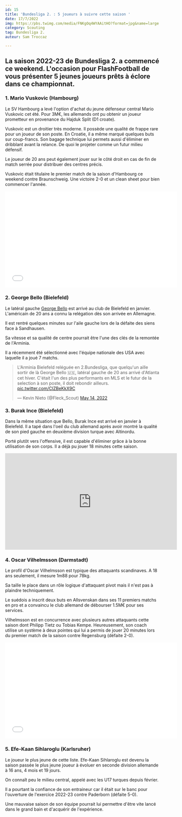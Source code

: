 ```yaml
---
id: 15
title: 'Bundesliga 2. : 5 joueurs à suivre cette saison '
date: 17/7/2022
img: https://pbs.twimg.com/media/FNKgOq4WYAAitHO?format=jpg&name=large
category: Scouting
tag: Bundesliga 2.
auteur: Sam Troccaz

---
```

## La saison 2022-23 de Bundesliga 2. a commencé ce weekend. L'occasion pour FlashFootball de vous présenter 5 jeunes joueurs prêts à éclore dans ce championnat.

### 1. Mario Vuskovic (Hambourg)

Le SV Hambourg a levé l'option d'achat du jeune défenseur central Mario Vuskovic cet été. Pour 3M€, les allemands ont pu obtenir un joueur prometteur en provenance du Hajduk Split (D1 croate).

Vuskovic est un droitier très moderne. Il possède une qualité de frappe rare pour un joueur de son poste. En Croatie, il a même marqué quelques buts sur coup-francs. Son bagage technique lui permets aussi d'éliminer en dribblant avant la relance. De quoi le projeter comme un futur milieu défensif.

Le joueur de 20 ans peut également jouer sur le côté droit en cas de fin de match serrée pour distribuer des centres précis.

Vuskovic était titulaire le premier match de la saison d'Hambourg ce weekend contre Braunschweig. Une victoire 2-0 et un clean sheet pour bien commencer l'année.

<iframe width="560" height="315" src="[https://www.youtube.com/embed/YG_WiPoI-8E](https://www.youtube.com/embed/YG_WiPoI-8E "https://www.youtube.com/embed/YG_WiPoI-8E")" title="YouTube video player" frameborder="0" allow="accelerometer; autoplay; clipboard-write; encrypted-media; gyroscope; picture-in-picture" allowfullscreen></iframe>

### 2. George Bello (Bielefeld)

Le latéral gauche [George Bello](https://www.transfermarkt.com/george-bello/profil/spieler/504147) est arrivé au club de Bielefeld en janvier. L'américain de 20 ans a connu la relégation dès son arrivée en Allemagne.

Il est rentré quelques minutes sur l'aile gauche lors de la défaite des siens face à Sandhausen.

Sa vitesse et sa qualité de centre pourrait être l'une des clés de la remontée de l'Arminia.

Il a récemment été sélectionné avec l'équipe nationale des USA avec laquelle il a joué 7 matchs.

<blockquote class="twitter-tweet"><plang="fr" dir="ltr">L'Arminia Bielefeld reléguée en 2.Bundesliga, que quelqu'un aille sortir de là George Bello 🇺🇸, latéral gauche de 20 ans arrivé d'Atlanta cet hiver. C'était l'un des plus performants en MLS et le futur de Ia selection à son poste, il doit rebondir ailleurs. <a href="https://t.co/CIZBeKkX9C">pic.twitter.com/CIZBeKkX9C</a></p>— Kevin Nieto (@Fleck_Scout) <a href="https://twitter.com/Fleck_Scout/status/1525500063983849473?ref_src=twsrc%5Etfw">May 14, 2022</a></blockquote>

### 3. Burak Ince (Bielefeld)

Dans la même situation que Bello, Burak Ince est arrivé en janvier à Bielefeld. Il a tapé dans l'oeil du club allemand après avoir montré la qualité de son pied gauche en deuxième division turque avec Altinordu.

Porté plutôt vers l'offensive, il est capable d'éliminer grâce à la bonne utilisation de son corps. Il a déjà pu jouer 18 minutes cette saison.

<iframe width="560" height="315" src="https://www.youtube.com/embed/JbSAOEKkFrQ" title="YouTube video player" frameborder="0" allow="accelerometer; autoplay; clipboard-write; encrypted-media; gyroscope; picture-in-picture" allowfullscreen></iframe>

### 4. Oscar Vilhelmsson (Darmstadt)

Le profil d'Oscar Vilhelmsson est typique des attaquants scandinaves. A 18 ans seulement, il mesure 1m88 pour 78kg.

Sa taille le place dans un rôle logique d'attaquant pivot mais il n'est pas à plaindre techniquement.

Le suédois a inscrit deux buts en Allsvenskan dans ses 11 premiers matchs en pro et a convaincu le club allemand de débourser 1.5M€ pour ses services.

Vilhelmsson est en concurrence avec plusieurs autres attaquants cette saison dont Philipp Tietz ou Tobias Kempe. Heureusement, son coach utilise un système à deux pointes qui lui a permis de jouer 20 minutes lors du premier match de la saison contre Regensburg (défaite 2-0).

<iframe width="560" height="315" src="[https://www.youtube.com/embed/d_mn-QcBN0E](https://www.youtube.com/embed/d_mn-QcBN0E "https://www.youtube.com/embed/d_mn-QcBN0E")" title="YouTube video player" frameborder="0" allow="accelerometer; autoplay; clipboard-write; encrypted-media; gyroscope; picture-in-picture" allowfullscreen></iframe>

### 5. Efe-Kaan Sihlaroglu (Karlsruher)

Le joueur le plus jeune de cette liste. Efe-Kaan Sihlaroglu est devenu la saison passée le plus jeune joueur à évoluer en seconde division allemande à 16 ans, 4 mois et 19 jours.

On connaît peu le milieu central, appelé avec les U17 turques depuis février.

Il a pourtant la confiance de son entraineur car il était sur le banc pour l'ouverture de l'exercice 2022-23 contre Paderborn (défaite 5-0).

Une mauvaise saison de son équipe pourrait lui permettre d'être vite lancé dans le grand bain et d'acquérir de l'expérience.